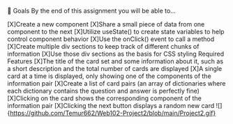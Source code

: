 🎯 Goals
By the end of this assignment you will be able to...

[X]Create a new component
[X]Share a small piece of data from one component to the next
[X]Utilize useState() to create state variables to help control component behavior
[X]Use the onClick() event to call a method
[X]Create multiple div sections to keep track of different chunks of information
[X]Use those div sections as the basis for CSS styling
Required Features
[X]The title of the card set and some information about it, such as a short description and the total number of cards are displayed
[X]A single card at a time is displayed, only showing one of the components of the information pair
[X]Create a list of card pairs (an array of dictionaries where each dictionary contains the question and answer is perfectly fine)
[X]Clicking on the card shows the corresponding component of the information pair
[X]Clicking the next button displays a random new card
![]{https://github.com/Temur662/Web102-Project2/blob/main/Project2.gif}
